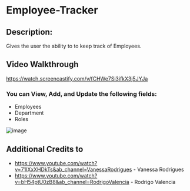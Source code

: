 # Employee-Tracker

## Description: 
Gives the user the ability to to keep track of Employees. 

## Video Walkthrough
https://watch.screencastify.com/v/fCHWe7Si3ifkX3j5JYJa

### You can View, Add, and Update the following fields:
* Employees
* Department
* Roles

![image](https://user-images.githubusercontent.com/89590731/189401641-45e5740c-eef8-420d-a098-721c38928454.png)

## Additional Credits to 
* https://www.youtube.com/watch?v=71lXxXHDkTs&ab_channel=VanessaRodrigues - Vanessa Rodrigues
* https://www.youtube.com/watch?v=bH54ptU0zB8&ab_channel=RodrigoValencia - Rodrigo Valencia
